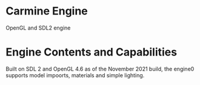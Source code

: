 # Carmine Engine
OpenGL and SDL2 engine


# Engine Contents and Capabilities
Built on SDL 2 and OpenGL 4.6 as of the November 2021 build, the engine0 supports model impoorts, materials and simple lighting. 
